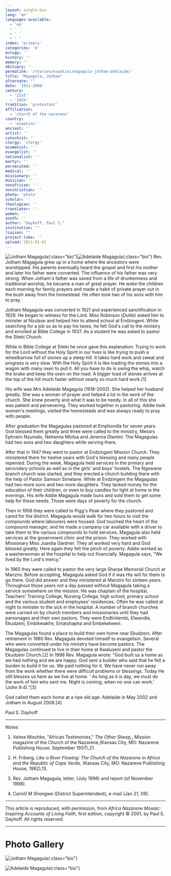 ```yaml
---
layout: single-bio
lang: 'en'
languages-available:
  - 'en'
  - ' '
  - ' '
  - ' '
index: 'primary'
categories: 'm'
eulogy: ''
history: ''
memory: ''
obituary: ''
permalink: '/stories/eswatini/magagula-jotham-adelaide/'
title: "Magagula, Jotham"
alternate: ""
date: '1911-2008'
century:
  - '21st'
  - '20th'
tradition: 'protestant'
affiliation:
  - 'church of the nazarene'
country:
  - 'eswatini'
ancient: ''
artist: ''
catechist: ''
clergy: 'clergy'
ecumenist: ''
evangelist: ''
nationalist: ''
martyr: ''
persecuted: ''
medical: ''
missionary: ''
musician: ''
nonafrican: ''
nonchristian: ''
photo: 'photo'
scholar: ''
theologian: ''
translator: ''
women: ''
youth: ''
author: "Dayhoff, Paul S."
institution: ""
liaison: ""
project-luke: ''
upload: 2011-01-01
---
```


![Jotham Magagula](/images/bio-pics/eswatini/magagula-jotham-adelaide/magagula-jotham.jpg){:class="bio"}![Adelaide Magagula](/images/bio-pics/eswatini/magagula-jotham-adelaide/magagula-adelaide.jpg){:class="bio"} Rev. Jotham Magagula grew up in a home where the ancestors were worshipped.  His parents eventually heard the gospel and first his mother and later his father were converted. The influence of his father was very strong.  When Jotham's father was saved from a life of drunkenness and traditional worship, he became a man of great prayer.  He woke the children each morning for family prayers and made a habit of private prayer out in the bush away from the homestead.  He often took two of his sons with him to pray.

Jotham Magagula was converted in 1921 and experienced sanctification in 1929.   He began to witness for the Lord.  Miss Robinson (*Dulile*) asked him to minister at Nzulase and helped him to attend school at Endzingeni.  While searching for a job so as to pay his taxes, he felt God's call to the ministry and enrolled at Bible College in 1937.  As a student he was asked to pastor the Siteki Church.

While in Bible College at Siteki he once gave this explanation:  Trying to work for the Lord without the Holy Spirit in our lives is like trying to push a wheelbarrow full of stones up a steep hill.  It takes hard work and sweat and progress is very slow.  With the Holy Spirit it is like loading the stones into a wagon with many oxen to pull it.  All you have to do is swing the whip, watch the brake and keep the oxen on the road.  A bigger load of stones arrives at the top of the hill much faster without nearly so much hard work.[1]

His wife was Mrs Adelaide Magagula (1918-2002).  She helped her husband greatly.  She was a woman of prayer and helped a lot in the work of the church.  She knew poverty and what it was to be needy.  In all of this she was patient and persevering.  They worked together in pastoring.  Addie took women's meetings, visited the homesteads and was always ready to pray with people.

After graduation the Magagulas pastored at Emphondla for seven years.  God blessed them greatly and three were called to the ministry, Messrs Ephraim Nzumalo, Nehemia Mlotsa and Jeremia Dlamini.  The Magagulas had two sons and two daughters while serving there.

After that in 1947 they went to pastor at Endzingeni Mission Church.  They ministered there for twelve years with God's blessing and many people repented. During the week, Magagula held services in the primary and secondary schools as well as in the girls' and boys' hostels. The Ngowane branch church was started, and they erected a church building there with the help of Pastor Samson Simelane.  While at Endzingeni the Magagulas had two more sons and two more daughters.  They lacked money for the education of their children, or even to buy candles for light at home in the evenings.   His wife Addie Magagula made buns and sold them to get some help for these needs.  Those were days of poverty for the church.

Then in 1958 they were called to Pigg's Peak where they pastored and cared for the district. Magagula would walk for two hours to visit the compounds where labourers were housed. God touched the heart of the compound manager, and he made a company car available with a driver to take them to the various compounds to hold services.  Magagula also held services at the government clinic and the prison.  They worked with Missionary Miss Juanita Gardner.  They all worked very hard and God blessed greatly.  Here again they felt the pinch of poverty.  Addie worked as a washerwoman at the hospital to help out financially.  Magagula says, "We lived by the Lord's mercy."

In 1965 they were called to pastor the very large Sharpe Memorial Church at Manzini.  Before accepting, Magagula asked God if it was His will for them to go there.  God did answer and they ministered at Manzini for sixteen years.  Throughout those years not a day passed without Magagula taking a service somewhere on the mission.  He was chaplain of the hospital, Teachers' Training College, Nursing College, high school, primary school and the various student and employees' residences.  Often  he was called at night to minister to the sick in the hospital.  A number of branch churches were carried on by church members and missionaries until they had parsonages and their own pastors.  They were Endlinilembi, Elwandle, Ekudzeni, Embikwakhe, Ematshapha and Embekelweni.

The Magagulas found a place to build their own home near Ekudzeni. After retirement in 1980 Rev. Magagula devoted himself to evangelism.  Several who were converted under his ministry have become pastors.  The Magagulas continued to live in their home at Kwaluseni and pastor the Ekudzeni Church.[2]   In 1998 Rev. Magagula wrote: "God built us a home as we had nothing and we are happy.  God sent a builder who said that he felt a burden to build it for us.  We paid nothing for it.  We have never run away from the work whether there were difficult problems or blessings.  Today He still blesses us here as we live at home. ' As long as it is day, we must do the work of him who sent me.  Night is coming, when no one can work.' (John 9:4)."[3]

God called them each home at a ripe old age: Adelaide in May 2002 and Jotham in August 2008.[4]

Paul S. Dayhoff

---

Notes:

1. Velma Mischke, "African Testimonies," *The Other Sheep,*, Mission magazine of the Church of the Nazarene,(Kansas City, MO: Nazarene Publishing House. September 1937),21.

2. H. Friberg, *Like a River Flowing: The Church of the Nazarene in Africa and the Republic of Cape Verde,* (Kansas City, MO: Nazarene Publishing House, 1982),13.

3. Rev. Jotham Magagula, letter, (July 1998) and report (of November 1998).

4. Cario0 M Shongwe (District Superintendent), e-mail (Jan 21, 09).

---

This article is reproduced, with permission, from *Africa Nazarene Mosaic: Inspiring Accounts of Living Faith*, first edition, copyright &copy; 2001, by Paul S. Dayhoff.  All rights reserved.

---

# Photo Gallery

![Jotham Magagula](/images/bio-pics/eswatini/magagula-jotham-adelaide/magagula-jotham-big.jpg){:class="bio"}

![Adelaide Magagula](/images/bio-pics/eswatini/magagula-jotham-adelaide/magagula-adelaide-big.jpg){:class="bio"}
